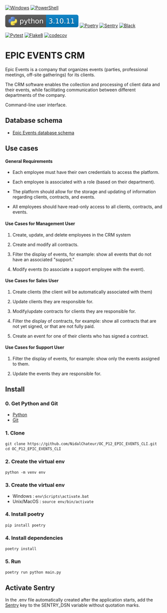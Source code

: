 [![Windows](https://img.shields.io/badge/Windows-11-blue.svg?logo=Powershell)](https://www.microsoft.com/fr-fr/windows)
[![PowerShell](https://img.shields.io/badge/PowerShell-5.1-blue.svg?logo=Powershell)](https://learn.microsoft.com/fr-fr/powershell/scripting/overview?view=powershell-7.4)

[![Python](https://raw.githubusercontent.com/NidalChateur/badges/779ce02cc0ce5bdc16ca2fe297b1229d4e5068d3/svg/python.svg)](https://www.python.org/) 
[![Poetry](https://img.shields.io/badge/poetry-1.7.1-blue.svg?logo=Poetry)](https://python-poetry.org/)
[![Sentry](https://img.shields.io/badge/sentry-logs-purple.svg?logo=Sentry)](https://sentry.io/)
[![Black](https://img.shields.io/badge/code%20style-black-000000.svg)](https://github.com/psf/black)

[![Pytest](https://github.com/Nidalchateur/OC_P12_EPIC_EVENTS_CLI/actions/workflows/pytest.yml/badge.svg)](https://github.com/NidalChateur/OC_P12_EPIC_EVENTS_CLI/actions/workflows/pytest.yml)
[![Flake8](https://github.com/Nidalchateur/OC_P12_EPIC_EVENTS_CLI/actions/workflows/flake8.yml/badge.svg)](https://github.com/NidalChateur/OC_P12_EPIC_EVENTS_CLI/actions/workflows/flake8.yml)
[![codecov](https://codecov.io/gh/NidalChateur/OC_P12_EPIC_EVENTS_CLI/graph/badge.svg?token=NHFGB57WWL)](https://codecov.io/gh/NidalChateur/OC_P12_EPIC_EVENTS_CLI)

# EPIC EVENTS CRM 


Epic Events is a company that organizes events (parties, professional meetings, off-site gatherings) for its clients.

The CRM software enables the collection and processing of client data and their events, while facilitating communication between different departments of the company.

Command-line user interface.



## Database schema
 - <a href="https://github.com/NidalChateur/OC_P12_EPIC_EVENTS_CLI/blob/dev/mission/schema_bdd.pdf">Epic Events database schema</a> 

## Use cases

#### General Requirements

- Each employee must have their own credentials to access the platform.

- Each employee is associated with a role (based on their department).

- The platform should allow for the storage and updating of information regarding clients, contracts, and events.

- All employees should have read-only access to all clients, contracts, and events.

#### Use Cases for Management User

1. Create, update, and delete employees in the CRM system

2. Create and modify all contracts.

3. Filter the display of events, for example: show all events that do not have an associated "support."

4. Modify events (to associate a support employee with the event).

#### Use Cases for Sales User

1. Create clients (the client will be automatically associated with them)

2.  Update clients they are responsible for.

3.  Modify/update contracts for clients they are responsible for.

4. Filter the display of contracts, for example: show all contracts that are not yet signed, or that are not fully paid.

5. Create an event for one of their clients who has signed a contract.

#### Use Cases for Support User

1. Filter the display of events, for example: show only the events assigned to them.

2. Update the events they are responsible for.


## Install

### 0. Get Python and Git

* [Python](https://www.python.org/downloads/)
* [Git](https://git-scm.com/book/en/v2)


### 1. Clone
```
git clone https://github.com/NidalChateur/OC_P12_EPIC_EVENTS_CLI.git
cd OC_P12_EPIC_EVENTS_CLI
```
### 2. Create the virtual env

```
python -m venv env
```

### 3. Create the virtual env

- Windows : `env\Scripts\activate.bat`
- Unix/MacOS : `source env/bin/activate`
   
### 4. Install poetry

```
pip install poetry
```

### 4. Install dependencies

```
poetry install
```

### 5. Run

```
poetry run python main.py
```


## Activate Sentry

In the .env file automatically created after the application starts, add the [Sentry](https://https://sentry.io/) key to the SENTRY_DSN variable without quotation marks.
